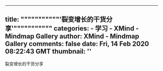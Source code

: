 
---
title: """""""""""'裂变增长的干货分享'"""""""""""
categories: 
    - 学习
    - XMind - Mindmap Gallery
author: XMind - Mindmap Gallery
comments: false
date: Fri, 14 Feb 2020 08:22:43 GMT
thumbnail: ''
---

<div>   
裂变增长的干货分享  
</div>
            